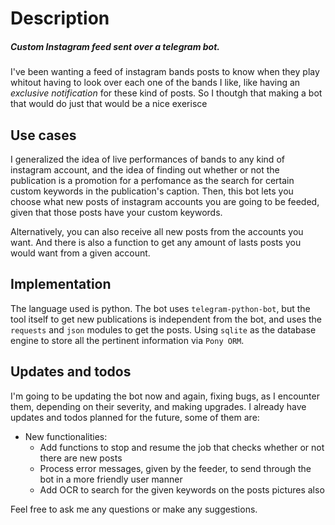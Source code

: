 # Description
##### Custom Instagram feed sent over a telegram bot.

I've been wanting a feed of instagram bands posts to know when they play whitout having to look over each one of the bands I like, like having an _exclusive notification_ for these kind of posts. So I thoutgh that making a bot that would do just that would be a nice exerisce


## Use cases
I generalized the idea of live performances of bands to any kind of instagram account, and the idea of finding out whether or not the publication is a promotion for a perfomance as the search for certain custom keywords in the publication's caption. Then, this bot lets you choose what new posts of instagram accounts you are going to be feeded, given that those posts have your custom keywords.

Alternatively, you can also receive all new posts from the accounts you want. And there is also a function to get any amount of lasts posts you would want from a given account.


## Implementation
The language used is python. The bot uses `telegram-python-bot`, but the tool itself to get new publications is independent from the bot, and uses the `requests` and `json` modules to get the posts. Using `sqlite` as the database engine to store all the pertinent information via `Pony ORM`.

## Updates and todos
I'm going to be updating the bot now and again, fixing bugs, as I encounter them, depending on their severity, and making upgrades. I already have updates and todos planned for the future, some of them are:
- New functionalities:
  - Add functions to stop and resume the job that checks whether or not there are new posts
  - Process error messages, given by the feeder, to send through the bot in a more friendly user manner
  - Add OCR to search for the given keywords on the posts pictures also


Feel free to ask me any questions or make any suggestions.
